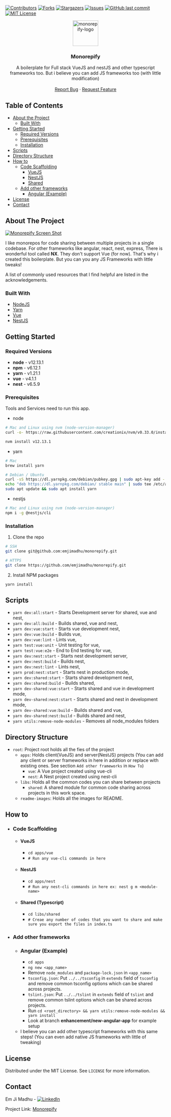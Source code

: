 [![Contributors][contributors-shield]][contributors-url]
[![Forks][forks-shield]][forks-url]
[![Stargazers][stars-shield]][stars-url]
[![Issues][issues-shield]][issues-url]
[![GitHub last commit][last-commit-shield]][last-commit-url]
[![MIT License][license-shield]][license-url]

<p align="center">
  <a href="#">
    <img src="readme-images/logo.png" alt="monorepify-logo" width="80" height="80">
  </a>

  <h3 align="center">Monorepify</h3>

  <p align="center">
    A boilerplate for Full stack VueJS and nestJS and other typescript frameworks too. But i believe you can add JS frameworks too (with little modification)
    <br />
    <br />
    <a href="https://github.com/emjimadhu/monorepify/issues">Report Bug</a>
    ·
    <a href="https://github.com/emjimadhu/monorepify/issues">Request Feature</a>
  </p>
</p>



## Table of Contents

* [About the Project](#about-the-project)
  * [Built With](#built-with)
* [Getting Started](#getting-started)
  * [Required Versions](#required-versions)
  * [Prerequisites](#prerequisites)
  * [Installation](#installation)
* [Scripts](#scripts)
* [Directory Structure](#directory-structure)
* [How to](#how-to)
  * [Code Scaffolding](#code-scaffolding)
      * [VueJS](#vuejs)
      * [NestJS](#nestjs)
      * [Shared](#shared-typescript)
  * [Add other frameworks](#add-other-frameworks)
      * [Angular (Example)](#angular-example)
* [License](#license)
* [Contact](#contact)



## About The Project

[![Monorepify Screen Shot][product-screenshot]](#)

I like monorepos for code sharing between multiple projects in a single codebase. For other frameworks like angular, react, nest, express, There is wonderful tool called **NX**. They don't support Vue (for now). That's why i created this boilerplate. But you can you any JS Frameworks with little tweaks!

A list of commonly used resources that I find helpful are listed in the acknowledgements.

### Built With
* [NodeJS](https://nodejs.org)
* [Yarn](https://yarnpkg.com)
* [Vue](https://vuejs.org)
* [NestJS](https://nestjs.com/)

## Getting Started

### Required Versions

- **node** - v12.13.1
- **npm** - v6.12.1
- **yarn** - v1.21.1
- **vue** - v4.1.1
- **nest** - v6.5.9 

### Prerequisites

Tools and Services need to run this app.

* node
```sh
# Mac and Linux using nvm (node-version-manager)
curl -o- https://raw.githubusercontent.com/creationix/nvm/v0.33.0/install.sh | bash

nvm install v12.13.1
```

* yarn
```sh
# Mac
brew install yarn

# Debian / Ubuntu
curl -sS https://dl.yarnpkg.com/debian/pubkey.gpg | sudo apt-key add -
echo "deb https://dl.yarnpkg.com/debian/ stable main" | sudo tee /etc/apt/sources.list.d/yarn.list
sudo apt update && sudo apt install yarn
```

* nestjs
```sh
# Mac and Linux using nvm (node-version-manager)
npm i -g @nestjs/cli
```

### Installation

1. Clone the repo
```sh
# SSH
git clone git@github.com:emjimadhu/monorepify.git

# HTTPS
git clone https://github.com/emjimadhu/monorepify.git
```
2. Install NPM packages
```sh
yarn install
```

## Scripts

* `yarn dev:all:start` - Starts Development server for shared, vue and nest,
* `yarn dev:all:build` - Builds shared, vue and nest,
* `yarn dev:vue:start` - Starts vue development nest,
* `yarn dev:vue:build` - Builds vue,
* `yarn dev:vue:lint` - Lints vue,
* `yarn test:vue:unit` - Unit testing for vue,
* `yarn test:vue:e2e` - End to End testing for vue,
* `yarn dev:nest:start` - Starts nest development server,
* `yarn dev:nest:build` - Builds nest,
* `yarn dev:nest:lint` - Lints nest,
* `yarn prod:nest:start` - Starts nest in production mode,
* `yarn dev:shared:start` - Starts shared development nest,
* `yarn dev:shared:build` - Builds shared,
* `yarn dev-shared:vue:start` - Starts shared and vue in development mode,
* `yarn dev-shared:nest:start` - Starts shared and nest in development mode,
* `yarn dev-shared:vue:build` - Builds shared and vue,
* `yarn dev-shared:nest:build` - Builds shared and nest,
* `yarn utils:remove-node-modules` - Removes all node_modules folders

## Directory Structure

- `root`: Project root holds all the fies of the project
    - `apps`: Holds client(VueJS) and server(NestJS) projects (You can add any client or server frameworks in here in addition or replace with existing ones. See section `Add other frameworks` in `How To`)
        - `vue`: A Vue project created using vue-cli
        - `nest`: A Nest project created using nest-cli
    - `libs`: Holds all the common codes you can share between projects
        - `shared`: A shared module for common code sharing across projects in this work space.
    - `readme-images`: Holds all the images for README.

## How to

- ### Code Scaffolding
    - #### VueJS
        - `cd apps/vue`
        - `# Run any vue-cli commands in here`
     - #### NestJS
       - `cd apps/nest`
       - `# Run any nest-cli commands in here ex: nest g m <module-name>`
     - #### Shared (Typescript)
       - `cd libs/shared`
       - `# Creae any number of codes that you want to share and make sure you export the files in index.ts`
- ### Add other frameworks
    - ### Angular (Example)
        - `cd apps`
        - `ng new <app_name>`
        - Remove `node_modules` and `package-lock.json` in `<app_name>`
        - `tsconfig.json`: Put `../../tsconfig` in `extends` field of `tsconfig` and remove common tsconfig options which can be shared across projects.
        - `tslint.json`: Put `../../tslint` in `extends` field of `tslint` and remove common tslint options which can be shared across projects.
        - Run `cd <root_directory> && yarn utils:remove-node-modules && yarn install`
        - Look at branch **enhancement/new-angular-app** for example setup
     - I believe you can add other typescript frameworks with this same steps! (You can even add native JS frameworks with little of tweaking)

## License

Distributed under the MIT License. See `LICENSE` for more information.

## Contact

Em Ji Madhu - [![LinkedIn][linkedin-shield]][linkedin-url]

Project Link: [Monorepify](https://github.com/emjimadhu/monorepify)

[contributors-shield]: https://img.shields.io/github/contributors/emjimadhu/monorepify.svg?style=flat&label=Contributors
[contributors-url]: https://github.com/emjimadhu/monorepify/graphs/contributors
[forks-shield]: https://img.shields.io/github/forks/emjimadhu/monorepify.svg?style=flat&label=Forks
[forks-url]: https://github.com/emjimadhu/monorepify/network/members
[stars-shield]: https://img.shields.io/github/stars/emjimadhu/monorepify.svg?style=flat&label=Stars
[stars-url]: https://github.com/emjimadhu/monorepify/stargazers
[issues-shield]: https://img.shields.io/github/issues/emjimadhu/monorepify.svg?style=flat&label=Issues
[issues-url]: https://github.com/emjimadhu/monorepify/issues
[last-commit-shield]: https://img.shields.io/github/last-commit/emjimadhu/monorepify?label=Last%20Commit&style=flat
[last-commit-url]: https://github.com/emjimadhu/monorepify/blob/master/LICENSE
[license-shield]: https://img.shields.io/github/license/emjimadhu/monorepify.svg?style=flat&label=License
[license-url]: https://github.com/emjimadhu/monorepify/blob/master/LICENSE
[linkedin-shield]: https://img.shields.io/badge/-LinkedIn-black.svg?style=flat-square&logo=linkedin&colorB=1
[linkedin-url]: https://www.linkedin.com/in/em-ji-madhu-8b007456/
[product-screenshot]: readme-images/screenshot.png
